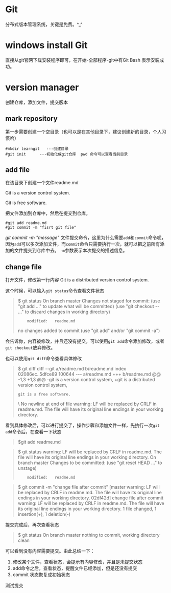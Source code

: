 # Git

分布式版本管理系统，关键是免费。^_^

# windows install Git

直接从git官网下载安装程序即可，在开始-全部程序-git中有Git Bash 表示安装成功。

# version manager

创建仓库，添加文件，提交版本

<!-- more -->

## mark repository

第一步需要创建一个空目录（也可以是在其他目录下，建议创建新的目录，个人习惯哈）

```shll
#mkdir learngit   ---创建目录
#git init      ---初始化成git仓库  pwd 命令可以查看当前目录
```

## add file

在该目录下创建一个文件readme.md

Git is a version control system.

Git is free software.

把文件添加到仓库中，然后在提交到仓库。

```shll
#git add readme.md
#git commit -m "fisrt git file"
```

*git commit -m "message"* 文件提交命令，这里为什么需要`add`和`commit`命令呢，因为`add`可以多次添加文件，而`commit`命令只需要执行一次，就可以把之前所有添加的文件提交到仓库中去。 `-m`参数表示本次提交的描述信息。

## change file

打开文件，修改第一行内容  Git is a distributed version control system.

这个时候，可以输入`git status`命令查看文件状态

>    $ git status
>    On branch master
>    Changes not staged for commit:
>      (use "git add <file>..." to update what will be committed)
>      (use "git checkout -- <file>..." to discard changes in working directory)
>
>    ```
>        modified:   readme.md
>    ```
>
>    no changes added to commit (use "git add" and/or "git commit -a")

会告诉你，内容被修改，并且还没有提交，可以使用`git add`命令添加修改，或者`git checkout`放弃修改。

也可以使用`git diff`命令查看具体修改

>    $ git diff
>    diff --git a/readme.md b/readme.md
>    index 02086ec..5dfce89 100644
>    --- a/readme.md
>    +++ b/readme.md
>    @@ -1,3 +1,3 @@
>    -git is a version control system,
>    +git is a distributed version control system,
>
>     git is a free software.
>    \ No newline at end of file
>    warning: LF will be replaced by CRLF in readme.md.
>    The file will have its original line endings in your working directory.

看到具体修改后，可以进行提交了，操作步骤和添加文件一样，先执行一次`git add`命令后，在查看一下状态

>    $git add readme.md

>    $ git status
>    warning: LF will be replaced by CRLF in readme.md.
>    The file will have its original line endings in your working directory.
>    On branch master
>    Changes to be committed:
>      (use "git reset HEAD <file>..." to unstage)
>
>    ```
>        modified:   readme.md
>    ```

>    $ git commit -m "change file after commit"
>    [master warning: LF will be replaced by CRLF in readme.md.
>    The file will have its original line endings in your working directory.
>    02df42d] change file after commit
>    warning: LF will be replaced by CRLF in readme.md.
>    The file will have its original line endings in your working directory.
>     1 file changed, 1 insertion(+), 1 deletion(-)

提交完成后，再次查看状态

>    $ git status
>    On branch master
>    nothing to commit, working directory clean

可以看到没有内容需要提交。由此总结一下：

1.   修改某个文件，查看状态，会提示有内容修改，并且是未提交状态
2.   add命令之后，查看状态，提醒文件已经添加，但是还没有提交
3.   commit 状态恢复成初始状态


测试提交